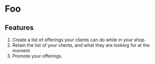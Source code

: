 # Foo

## Features

1. Create a list of offerings your clients can do while in your shop.
2. Retain the list of your clients, and what they are looking for at the moment.
3. Promote your offerings.